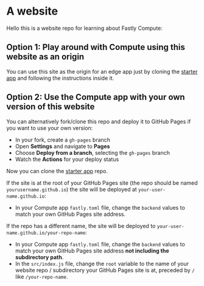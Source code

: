 # A website

Hello this is a website repo for learning about Fastly Compute: 

## Option 1: Play around with Compute using this website as an origin

You can use this site as the origin for an edge app just by cloning the [starter app](https://github.com/suesmith/my-compute-app) and following the instructions inside it.

## Option 2: Use the Compute app with your own version of this website

You can alternatively fork/clone this repo and deploy it to GitHub Pages if you want to use your own version:

* In your fork, create a `gh-pages` branch
* Open **Settings** and navigate to **Pages**
* Choose **Deploy from a branch**, selecting the `gh-pages` branch
* Watch the **Actions** for your deploy status

Now you can clone the [starter app](https://github.com/suesmith/my-compute-app) repo.

If the site is at the root of your GitHub Pages site (the repo should be named `yourusername.github.io`) the site will be deployed at `your-user-name.github.io`:

* In your Compute app `fastly.toml` file, change the `backend` values to match your own GitHub Pages site address.

If the repo has a different name, the site will be deployed to `your-user-name.github.io/your-repo-name`:

* In your Compute app  `fastly.toml` file, change the `backend` values to match your own GitHub Pages site address **not including the subdirectory path**.
* In the `src/index.js` file, change the `root` variable to the name of your website repo / subdirectory your GitHub Pages site is at, preceded by `/` like `/your-repo-name`.
